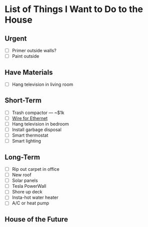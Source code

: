 # List of Things I Want to Do to the House

## Urgent

* [ ] Primer outside walls?
* [ ] Paint outside

## Have Materials

* [ ] Hang television in living room

## Short-Term

* [ ] Trash compactor &mdash; ~$1k
* [ ] [Wire for Ethernet](Ethernet.md)
* [ ] Hang television in bedroom
* [ ] Install garbage disposal
* [ ] Smart thermostat
* [ ] Smart lighting

## Long-Term

* [ ] Rip out carpet in office
* [ ] New roof
* [ ] Solar panels
* [ ] Tesla PowerWall
* [ ] Shore up deck
* [ ] Insta-hot water heater
* [ ] A/C or heat pump

## House of the Future
